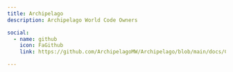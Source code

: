```yaml
---
title: Archipelago
description: Archipelago World Code Owners

social:
  - name: github
    icon: FaGithub
    link: https://github.com/ArchipelagoMW/Archipelago/blob/main/docs/CODEOWNERS

---
```

